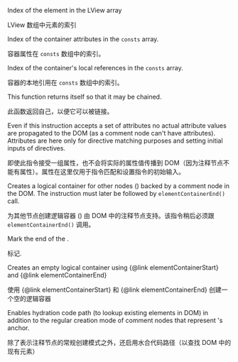 Index of the element in the LView array

LView 数组中元素的索引

Index of the container attributes in the `consts` array.

容器属性在 `consts` 数组中的索引。

Index of the container's local references in the `consts` array.

容器的本地引用在 `consts` 数组中的索引。

This function returns itself so that it may be chained.

此函数返回自己，以便它可以被链接。

Even if this instruction accepts a set of attributes no actual attribute values are propagated to
the DOM \(as a comment node can't have attributes\). Attributes are here only for directive
matching purposes and setting initial inputs of directives.

即使此指令接受一组属性，也不会将实际的属性值传播到
DOM（因为注释节点不能有属性）。属性在这里仅用于指令匹配和设置指令的初始输入。

Creates a logical container for other nodes \(<ng-container>\) backed by a comment node in the DOM.
The instruction must later be followed by `elementContainerEnd()` call.

为其他节点创建逻辑容器 \(<ng-container>\) 由 DOM 中的注释节点支持。该指令稍后必须跟
`elementContainerEnd()` 调用。

Mark the end of the <ng-container>.

标记<ng-container>.

Creates an empty logical container using {&commat;link elementContainerStart}
and {&commat;link elementContainerEnd}

使用 {&commat;link elementContainerStart} 和 {&commat;link elementContainerEnd} 创建一个空的逻辑容器

Enables hydration code path \(to lookup existing elements in DOM\)
in addition to the regular creation mode of comment nodes that
represent <ng-container>'s anchor.

除了表示注释节点的常规创建模式之外，还启用水合代码路径（以查找 DOM 中的现有元素）